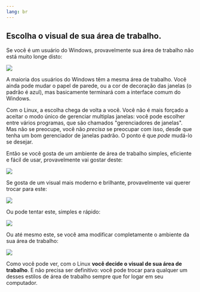 ```yaml
---
lang: br
---
```





<h2>Escolha o visual de sua área de trabalho.</h2>

Se você é um usuário do Windows, provavelmente sua área de trabalho 
não está muito longe disto:

<img src="Images/windows_vista.jpg" />

A maioria dos usuários do Windows têm a mesma área de trabalho. Você 
ainda pode mudar o papel de parede, ou a cor de decoração das janelas (o 
padrão é azul), mas basicamente terminará com a interface comum do 
Windows.

Com o Linux, a escolha chega de volta a você. Você não é mais forçado 
a aceitar o modo único de gerenciar multiplas janelas: você pode 
escolher entre vários programas, que são chamados "gerenciadores de 
janelas". Mas não se preocupe, você não <i>precisa</i> se preocupar com 
isso, desde que tenha um bom gerenciador de janelas padrão. O ponto é 
que <i>pode</i> mudá-lo se desejar.

Então se você gosta de um ambiente de área de trabalho simples, 
eficiente e fácil de usar, provavelmente vai gostar deste:

<img src="Images/ubuntu.jpg"/>

Se gosta de um visual mais moderno e brilhante, provavelmente vai 
querer trocar para este:

<img src="Images/kde.png" />

Ou pode tentar este, simples e rápido:

<img src="Images/xfce.jpg" />

Ou até mesmo este, se você ama modificar completamente o ambiente da 
sua área de trabalho:

<img src="Images/wm.jpg" />

Como você pode ver, com o Linux <b>você decide o visual de sua área 
de trabalho</b>. E não precisa ser definitivo: você pode trocar para 
qualquer um desses estilos de área de trabalho sempre que for logar em 
seu computador.




